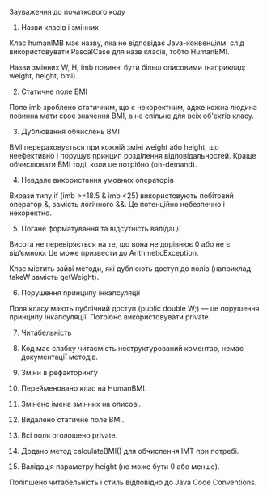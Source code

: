 Зауваження до початкового коду

1. Назви класів і змінних

Клас humanIMB має назву, яка не відповідає Java-конвенціям: слід використовувати PascalCase для назв класів, тобто HumanBMI.

Назви змінних W, H, imb повинні бути більш описовими (наприклад: weight, height, bmi).

2. Статичне поле BMI

Поле imb зроблено статичним, що є некоректним, адже кожна людина повинна мати своє значення BMI, а не спільне для всіх об'єктів класу.

3. Дублювання обчислень BMI

BMI перераховується при кожній зміні weight або height, що неефективно і порушує принцип розділення відповідальностей. Краще обчислювати BMI тоді, коли це потрібно (on-demand).

4. Невдале використання умовних операторів

Вирази типу if (imb >=18.5 & imb <25) використовують побітовий оператор &, замість логічного &&. Це потенційно небезпечно і некоректно.

5. Погане форматування та відсутність валідації

Висота не перевіряється на те, що вона не дорівнює 0 або не є від’ємною. Це може призвести до ArithmeticException.

Клас містить зайві методи, які дублюють доступ до полів (наприклад takeW замість getWeight).

6. Порушення принципу інкапсуляції

Поля класу мають публічний доступ (public double W;) — це порушення принципу інкапсуляції. Потрібно використовувати private.

7. Читабельність

8. Код має слабку читаємість неструктурований коментар, немає документації методів.

9. Зміни в рефакторингу

10.  Перейменовано клас на HumanBMI.

11.  Змінено імена змінних на описові.

12.   Видалено статичне поле BMI.

13.  Всі поля оголошено private.

14.  Додано метод calculateBMI() для обчислення ІМТ при потребі.

15.  Валідація параметру height (не може бути 0 або менше).

Поліпшено читабельність і стиль відповідно до Java Code Conventions.
